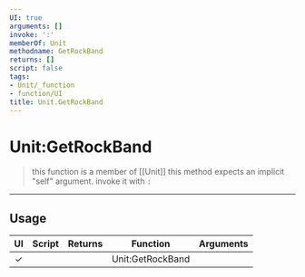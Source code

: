 ```yaml
---
UI: true
arguments: []
invoke: ':'
memberOf: Unit
methodname: GetRockBand
returns: []
script: false
tags:
- Unit/_function
- function/UI
title: Unit.GetRockBand
---
```

# Unit:GetRockBand
> this function is a member of [[Unit]]
> this method expects an implicit "self" argument. invoke it with `:`
-----
## Usage
|  UI | Script | Returns | Function | Arguments |
|:---:|:------:|-------:|:--------:|:---------|
|✓| ||Unit:GetRockBand||
